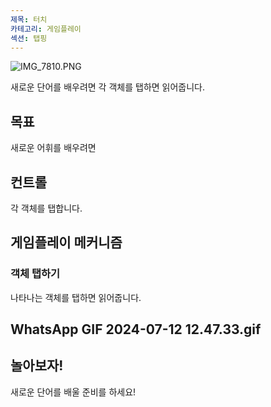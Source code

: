 ```yaml
---
제목: 터치
카테고리: 게임플레이
섹션: 탭핑
---
```

![IMG_7810.PNG](https://help.Studycat.com/hc/article_attachments/34782105723161)

새로운 단어를 배우려면 각 객체를 탭하면 읽어줍니다.

## 목표

새로운 어휘를 배우려면

## 컨트롤

각 객체를 탭합니다.

## 게임플레이 메커니즘

### 객체 탭하기

나타나는 객체를 탭하면 읽어줍니다.

## WhatsApp GIF 2024-07-12 12.47.33.gif

## 놀아보자!

새로운 단어를 배울 준비를 하세요!
